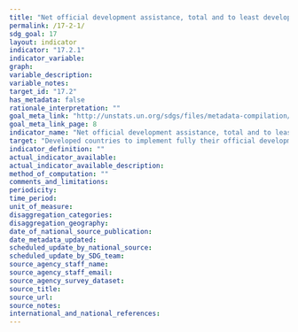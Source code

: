 ```yaml
---
title: "Net official development assistance, total and to least developed countries, as a proportion of the Organization for Economic Cooperation and Development (OECD) Development Assistance Committee donors' gross national income (GNI)"
permalink: /17-2-1/
sdg_goal: 17
layout: indicator
indicator: "17.2.1"
indicator_variable: 
graph: 
variable_description: 
variable_notes: 
target_id: "17.2"
has_metadata: false
rationale_interpretation: ""
goal_meta_link: "http://unstats.un.org/sdgs/files/metadata-compilation/Metadata-Goal-17.pdf"
goal_meta_link_page: 8
indicator_name: "Net official development assistance, total and to least developed countries, as a proportion of the Organization for Economic Cooperation and Development (OECD) Development Assistance Committee donors' gross national income (GNI)"
target: "Developed countries to implement fully their official development assistance commitments, including the commitment by many developed countries to achieve the target of 0.7 per cent ODA/GNI to developing countries and 0.15 to 0.20 per cent of ODA/GNI to least developed countries; ODA providers are encouraged to consider setting a target to provide at least 0.20 per cent of ODA/GNI to least developed countries."
indicator_definition: ""
actual_indicator_available: 
actual_indicator_available_description: 
method_of_computation: ""
comments_and_limitations: 
periodicity: 
time_period: 
unit_of_measure: 
disaggregation_categories: 
disaggregation_geography: 
date_of_national_source_publication: 
date_metadata_updated: 
scheduled_update_by_national_source: 
scheduled_update_by_SDG_team: 
source_agency_staff_name: 
source_agency_staff_email: 
source_agency_survey_dataset: 
source_title: 
source_url: 
source_notes: 
international_and_national_references: 
---
```


